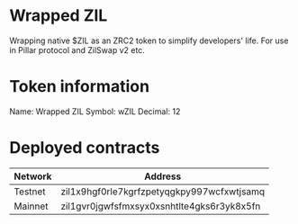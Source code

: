 # Wrapped ZIL

Wrapping native $ZIL as an ZRC2 token to simplify developers' life. For use in Pillar protocol and ZilSwap v2 etc.

# Token information

Name: Wrapped ZIL
Symbol: wZIL
Decimal: 12

# Deployed contracts

| Network | Address |
| ------- | ------- |
| Testnet | zil1x9hgf0rle7kgrfzpetyqgkpy997wcfxwtjsamq |
| Mainnet | zil1gvr0jgwfsfmxsyx0xsnhtlte4gks6r3yk8x5fn |
